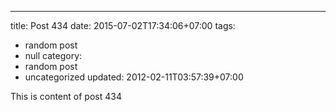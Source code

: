 ---
title: Post 434
date: 2015-07-02T17:34:06+07:00
tags:
  - random post
  - null
category:
  - random post
  - uncategorized
updated: 2012-02-11T03:57:39+07:00

This is content of post 434